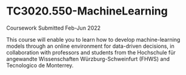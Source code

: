 # TC3020.550-MachineLearning
Coursework Submitted Feb-Jun 2022

This course will enable you to learn how to develop machine-learning models through an online environment for data-driven decisions, in collaboration with professors and students from the Hochschule für angewandte Wissenschaften Würzburg-Schweinfurt (FHWS)  and Tecnologico de Monterrey.
